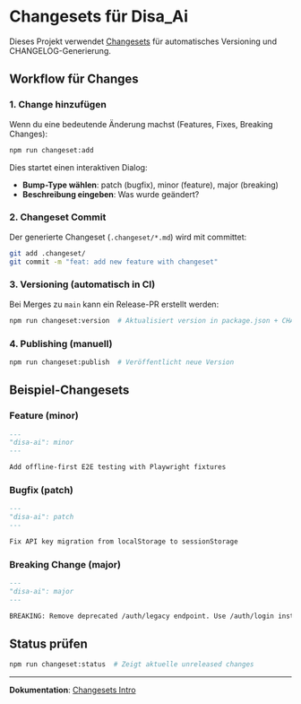 # Changesets für Disa_Ai

Dieses Projekt verwendet [Changesets](https://github.com/changesets/changesets) für automatisches Versioning und CHANGELOG-Generierung.

## Workflow für Changes

### 1. Change hinzufügen

Wenn du eine bedeutende Änderung machst (Features, Fixes, Breaking Changes):

```bash
npm run changeset:add
```

Dies startet einen interaktiven Dialog:
- **Bump-Type wählen**: patch (bugfix), minor (feature), major (breaking)
- **Beschreibung eingeben**: Was wurde geändert?

### 2. Changeset Commit

Der generierte Changeset (`.changeset/*.md`) wird mit committet:

```bash
git add .changeset/
git commit -m "feat: add new feature with changeset"
```

### 3. Versioning (automatisch in CI)

Bei Merges zu `main` kann ein Release-PR erstellt werden:

```bash
npm run changeset:version  # Aktualisiert version in package.json + CHANGELOG.md
```

### 4. Publishing (manuell)

```bash
npm run changeset:publish  # Veröffentlicht neue Version
```

## Beispiel-Changesets

### Feature (minor)
```markdown
---
"disa-ai": minor
---

Add offline-first E2E testing with Playwright fixtures
```

### Bugfix (patch)
```markdown
---
"disa-ai": patch
---

Fix API key migration from localStorage to sessionStorage
```

### Breaking Change (major)
```markdown
---
"disa-ai": major
---

BREAKING: Remove deprecated /auth/legacy endpoint. Use /auth/login instead.
```

## Status prüfen

```bash
npm run changeset:status  # Zeigt aktuelle unreleased changes
```

---

**Dokumentation**: [Changesets Intro](https://github.com/changesets/changesets/blob/main/docs/intro-to-using-changesets.md)
